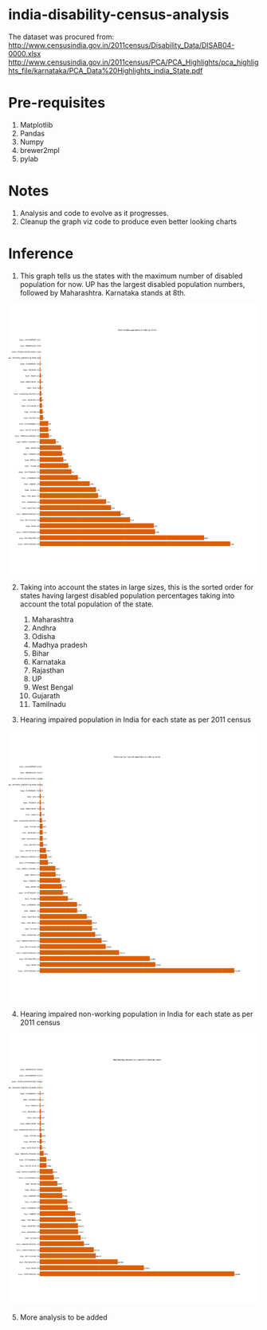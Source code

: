 # india-disability-census-analysis

The dataset was procured from:
http://www.censusindia.gov.in/2011census/Disability_Data/DISAB04-0000.xlsx
http://www.censusindia.gov.in/2011census/PCA/PCA_Highlights/pca_highlights_file/karnataka/PCA_Data%20Highlights_india_State.pdf

# Pre-requisites

1. Matplotlib
2. Pandas
3. Numpy
4. brewer2mpl
5. pylab

# Notes

1. Analysis and code to evolve as it progresses.
2. Cleanup the graph viz code to produce even better looking charts

# Inference

1. This graph tells us the states with the maximum number of disabled population for now. UP has the largest disabled population numbers, followed by Maharashtra.
Karnataka stands at 8th.

 ![Alt text](dtot.png?raw=true "Total disabled population in India")

2. Taking into account the states in large sizes, this is the sorted order for states having largest disabled population percentages taking into account the total population of the state. 

	1. Maharashtra 
	2. Andhra 
	3. Odisha 
	4. Madhya pradesh 
	5. Bihar 
	6. Karnataka 
	7. Rajasthan 
	8. UP 
	9. West Bengal 
	10. Gujarath 
	11. Tamilnadu

3. Hearing impaired population in India for each state as per 2011 census

 ![Alt text](hearing_tot.png?raw=true "Total hearing impaired population in India")

4. Hearing impaired non-working population in India for each state as per 2011 census

 ![Alt text](hearing_tot_nonworkers.png?raw=true "Total hearing impaired non-workers in India")


5. More analysis to be added
